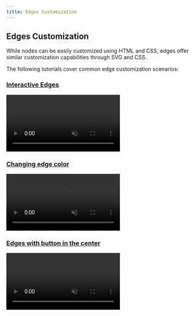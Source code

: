 ```yaml
---
title: Edges Customization
---
```


## Edges Customization

While nodes can be easily customized using HTML and CSS, edges offer similar customization capabilities through SVG and CSS.

The following tutorials cover common edge customization scenarios:

### [Interactive Edges](interactive-edges)

<a href="/use-cases/interactive-edges/" target="_blank" aria-label="Interactive Edges">
  <div class="video">
    <video autoplay muted loop>
      <source src="/media/interactive-edges.webm">
    </video>
  </div>
</a>

### [Changing edge color](changing-edge-color)

<a href="/use-cases/changing-edge-color/" target="_blank" aria-label="Changing edge color">
  <div class="video">
    <video autoplay muted loop>
      <source src="/media/changing-edge-color.webm">
    </video>
  </div>
</a>


### [Edges with button in the center](edges-with-button-in-the-center)

<a href="/use-cases/midpoint-edge/" target="_blank" aria-label="Edges with button in the center">
  <div class="video">
    <video autoplay muted loop>
      <source src="/media/removable-edges.webm">
    </video>
  </div>
</a>
